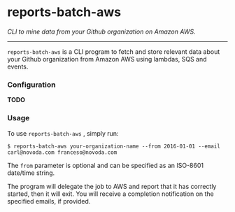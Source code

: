 reports-batch-aws
=================

_CLI to mine data from your Github organization on Amazon AWS._

-------------

`reports-batch-aws` is a CLI program to fetch and store relevant data about your Github organization from Amazon AWS using lambdas, SQS and events.

### Configuration

**TODO**

### Usage

To use `reports-batch-aws` , simply run:

```shell
$ reports-batch-aws your-organization-name --from 2016-01-01 --email carl@novoda.com franceso@novoda.com
```

The `from` parameter is optional and can be specified as an ISO-8601 date/time string.

The program will delegate the job to AWS and report that it has correctly started, then it will exit. You will receive a completion notification on
the specified emails, if provided.
